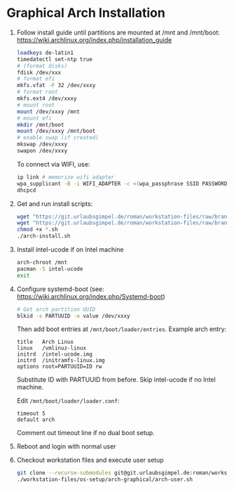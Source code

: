 # Graphical Arch Installation

1. Follow install guide until partitions are mounted at /mnt and /mnt/boot:
   https://wiki.archlinux.org/index.php/installation_guide
   ```sh
   loadkeys de-latin1
   timedatectl set-ntp true
   # (format disks)
   fdisk /dev/xxx
   # format efi
   mkfs.vfat -F 32 /dev/xxxy
   # format root
   mkfs.ext4 /dev/xxxy
   # mount root
   mount /dev/xxxy /mnt
   # mount efi
   mkdir /mnt/boot
   mount /dev/xxxy /mnt/boot
   # enable swap (if created)
   mkswap /dev/xxxy
   swapon /dev/xxxy
   ```

   To connect via WIFI, use:
   ```sh
   ip link # memorize wifi adapter
   wpa_supplicant -B -i WIFI_ADAPTER -c <(wpa_passphrase SSID PASSWORD)
   dhcpcd
   ```

2. Get and run install scripts:
   ```sh
   wget "https://git.urlaubsgimpel.de/roman/workstation-files/raw/branch/master/os-setup/arch-graphical/arch-install.sh"
   wget "https://git.urlaubsgimpel.de/roman/workstation-files/raw/branch/master/os-setup/arch-graphical/arch-system.sh"
   chmod +x *.sh
   ./arch-install.sh
   ```

3. Install intel-ucode if on Intel machine
   ```sh
   arch-chroot /mnt
   pacman -S intel-ucode
   exit
   ```

4. Configure systemd-boot
   (see: https://wiki.archlinux.org/index.php/Systemd-boot)
   ```sh
   # Get arch partition UUID
   blkid -s PARTUUID -o value /dev/xxxy
   ```
   Then add boot entries at `/mnt/boot/loader/entries`. Example arch entry:
   ```
   title   Arch Linux
   linux   /vmlinuz-linux
   initrd  /intel-ucode.img
   initrd  /initramfs-linux.img
   options root=PARTUUID=ID rw
   ```
   Substitute ID with PARTUUID from before. Skip intel-ucode if no Intel
   machine.

   Edit `/mnt/boot/loader/loader.conf`:
   ```
   timeout 5
   default arch
   ```
   Comment out timeout line if no dual boot setup.

5. Reboot and login with normal user

6. Checkout workstation files and execute user setup
   ```sh
   git clone --recurse-submodules git@git.urlaubsgimpel.de:roman/workstation-files.git ~/workstation-files
   ./workstation-files/os-setup/arch-graphical/arch-user.sh
   ```